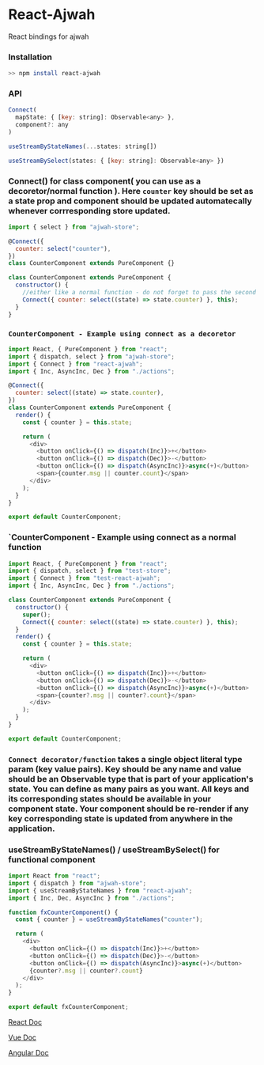 # React-Ajwah

React bindings for ajwah

### Installation

```sh
>> npm install react-ajwah

```

### API

```javascript
Connect(
  mapState: { [key: string]: Observable<any> },
  component?: any
)

useStreamByStateNames(...states: string[])

useStreamBySelect(states: { [key: string]: Observable<any> })

```

### Connect() for class component( you can use as a decoretor/normal function ). Here `counter` key should be set as a state prop and component should be updated automatecally whenever corrresponding store updated.

```js
import { select } from "ajwah-store";

@Connect({
  counter: select("counter"),
})
class CounterComponent extends PureComponent {}

class CounterComponent extends PureComponent {
  constructor() {
    //either like a normal function - do not forget to pass the second param this
    Connect({ counter: select((state) => state.counter) }, this);
  }
}
```

### `CounterComponent - Example using connect as a decoretor`

```js
import React, { PureComponent } from "react";
import { dispatch, select } from "ajwah-store";
import { Connect } from "react-ajwah";
import { Inc, AsyncInc, Dec } from "./actions";

@Connect({
  counter: select((state) => state.counter),
})
class CounterComponent extends PureComponent {
  render() {
    const { counter } = this.state;

    return (
      <div>
        <button onClick={() => dispatch(Inc)}>+</button>
        <button onClick={() => dispatch(Dec)}>-</button>
        <button onClick={() => dispatch(AsyncInc)}>async(+)</button>
        <span>{counter.msg || counter.count}</span>
      </div>
    );
  }
}

export default CounterComponent;
```

### `CounterComponent - Example using connect as a normal function

```js
import React, { PureComponent } from "react";
import { dispatch, select } from "test-store";
import { Connect } from "test-react-ajwah";
import { Inc, AsyncInc, Dec } from "./actions";

class CounterComponent extends PureComponent {
  constructor() {
    super();
    Connect({ counter: select((state) => state.counter) }, this);
  }
  render() {
    const { counter } = this.state;

    return (
      <div>
        <button onClick={() => dispatch(Inc)}>+</button>
        <button onClick={() => dispatch(Dec)}>-</button>
        <button onClick={() => dispatch(AsyncInc)}>async(+)</button>
        <span>{counter?.msg || counter?.count}</span>
      </div>
    );
  }
}

export default CounterComponent;
```

### `Connect decorator/function` takes a single object literal type param (key value pairs). Key should be any name and value should be an Observable<state> type that is part of your application's state. You can define as many pairs as you want. All keys and its corresponding states should be available in your component state. Your component should be re-render if any key corresponding state is updated from anywhere in the application.

### useStreamByStateNames() / useStreamBySelect() for functional component

```js
import React from "react";
import { dispatch } from "ajwah-store";
import { useStreamByStateNames } from "react-ajwah";
import { Inc, Dec, AsyncInc } from "./actions";

function fxCounterComponent() {
  const { counter } = useStreamByStateNames("counter");

  return (
    <div>
      <button onClick={() => dispatch(Inc)}>+</button>
      <button onClick={() => dispatch(Dec)}>-</button>
      <button onClick={() => dispatch(AsyncInc)}>async(+)</button>
      {counter?.msg || counter?.count}
    </div>
  );
}

export default fxCounterComponent;
```

[React Doc](https://github.com/JUkhan/Ajwah/tree/master/docs/react#ajwah)

[Vue Doc](https://github.com/JUkhan/Ajwah/tree/master/docs/vue#ajwah)

[Angular Doc](https://github.com/JUkhan/Ajwah/tree/master/docs/angular#ajwah)

